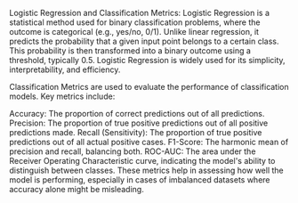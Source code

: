 Logistic Regression and Classification Metrics:
Logistic Regression is a statistical method used for binary classification problems, where the outcome is categorical (e.g., yes/no, 0/1). Unlike linear regression, it predicts the probability that a given input point belongs to a certain class. This probability is then transformed into a binary outcome using a threshold, typically 0.5. Logistic Regression is widely used for its simplicity, interpretability, and efficiency.

Classification Metrics are used to evaluate the performance of classification models. Key metrics include:

Accuracy: The proportion of correct predictions out of all predictions.
Precision: The proportion of true positive predictions out of all positive predictions made.
Recall (Sensitivity): The proportion of true positive predictions out of all actual positive cases.
F1-Score: The harmonic mean of precision and recall, balancing both.
ROC-AUC: The area under the Receiver Operating Characteristic curve, indicating the model's ability to distinguish between classes.
These metrics help in assessing how well the model is performing, especially in cases of imbalanced datasets where accuracy alone might be misleading.
